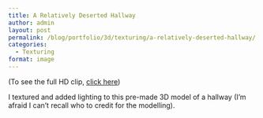 ```yaml
---
title: A Relatively Deserted Hallway
author: admin
layout: post
permalink: /blog/portfolio/3d/texturing/a-relatively-deserted-hallway/
categories:
  - Texturing
format: image
---
```

(To see the full HD clip, <a href="http://vimeo.com/38715464" target="_blank">click here</a>)

I textured and added lighting to this pre-made 3D model of a hallway (I&#8217;m afraid I can&#8217;t recall who to credit for the modelling).